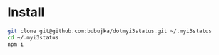 # Install

```sh
git clone git@github.com:bubujka/dotmyi3status.git ~/.myi3status
cd ~/.myi3status
npm i
```
